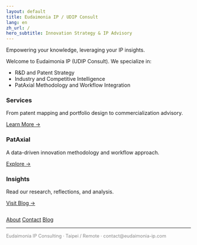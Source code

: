```yaml
---
layout: default
title: Eudaimonia IP / UDIP Consult
lang: en
zh_url: /
hero_subtitle: Innovation Strategy & IP Advisory
---
```


Empowering your knowledge, leveraging your IP insights.

Welcome to Eudaimonia IP (UDIP Consult). We specialize in:

- R&D and Patent Strategy  
- Industry and Competitive Intelligence  
- PatAxial Methodology and Workflow Integration  

<div class="card-grid">
  <div class="card">
    <h3>Services</h3>
    <p>From patent mapping and portfolio design to commercialization advisory.</p>
    <p><a href="{{ '/en/services/' | relative_url }}">Learn More →</a></p>
  </div>
  <div class="card">
    <h3>PatAxial</h3>
    <p>A data-driven innovation methodology and workflow approach.</p>
    <p><a href="{{ '/en/pataxial/' | relative_url }}">Explore →</a></p>
  </div>
  <div class="card">
    <h3>Insights</h3>
    <p>Read our research, reflections, and analysis.</p>
    <p><a href="{{ '/en/blog/' | relative_url }}">Visit Blog →</a></p>
  </div>
</div>

<p style="margin-top: 2em;">
  <a href="{{ '/en/about/' | relative_url }}" class="button">About</a>
  <a href="{{ '/en/contact/' | relative_url }}" class="button">Contact</a>
  <a href="{{ '/en/blog/' | relative_url }}" class="button">Blog</a>
</p>

---

<p style="font-size: 0.9em; color: #888;">
Eudaimonia IP Consulting · Taipei / Remote · contact@eudaimonia-ip.com
</p>
